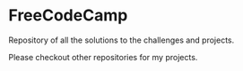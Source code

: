 # FreeCodeCamp

Repository of all the solutions to the challenges and projects.

Please checkout other repositories for my projects.
